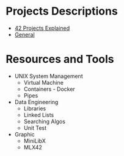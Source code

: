 # Projects Descriptions
- [42 Projects Explained](https://42-cursus.gitbook.io/guide/rank-02/pipex/understand-pipex)
- [General](obsidian://open?vault=5.Documentation&file=B_Tools%2F42School%2FResources_2)
# Resources and Tools
- UNIX System Management
	- Virtual Machine
	- Containers - Docker
	- Pipes
- Data Engineering
	- Libraries
	- Linked Lists
	- Searching Algos
	- Unit Test
- Graphic
	- MiniLibX
	- MLX42